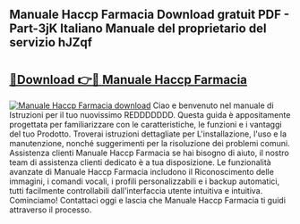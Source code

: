## Manuale Haccp Farmacia Download gratuit PDF - Part-3jK Italiano Manuale del proprietario del servizio hJZqf

# <h2><a href="http://dffwli.blite.top/?on=Manuale+Haccp+Farmacia">🔗Download 👉🔴 Manuale Haccp Farmacia</a></h2>

[![Manuale Haccp Farmacia download](https://i.imgur.com/lujVjoI.png)](http://dffwli.blite.top/?on=Manuale+Haccp+Farmacia)
Ciao e benvenuto nel manuale di Istruzioni per il tuo nuovissimo REDDDDDDD. Questa guida è appositamente progettata per familiarizzare con le caratteristiche, le funzioni e i vantaggi del tuo Prodotto. Troverai istruzioni dettagliate per L'installazione, l'uso e la manutenzione, nonché suggerimenti per la risoluzione dei problemi comuni. Assistenza clienti Manuale Haccp Farmacia se hai bisogno di aiuto, il nostro team di assistenza clienti dedicato è a tua disposizione. Le funzionalità avanzate di Manuale Haccp Farmacia includono il Riconoscimento delle immagini, i comandi vocali, i profili personalizzabili e i backup automatici, tutti facilmente controllabili dall'interfaccia utente intuitiva e intuitiva. Cominciamo! Contattaci oggi e lascia che Manuale Haccp Farmacia ti guidi attraverso il processo.
